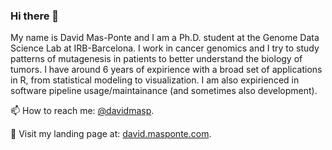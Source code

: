 ### Hi there 👋

My name is David Mas-Ponte and I am a Ph.D. student at the Genome Data Science Lab at IRB-Barcelona.
I work in cancer genomics and I try to study patterns of mutagenesis in patients to better understand
the biology of tumors. I have around 6 years of expirience with a broad set of applications in R, from
statistical modeling to visualization. I am also expirienced in software pipeline usage/maintainance (and sometimes
also development). 

📫 How to reach me: [@davidmasp](https://twitter.com/davidmasp).

🔗 Visit my landing page at: [david.masponte.com](https://david.masponte.com/).
